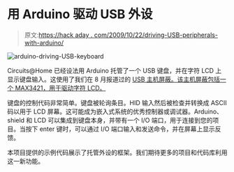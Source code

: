 # 用 Arduino 驱动 USB 外设

> 原文:[https://hack aday . com/2009/10/22/driving-USB-peripherals-with-arduino/](https://hackaday.com/2009/10/22/driving-usb-peripherals-with-arduino/)

![arduino-driving-USB-keyboard](../Images/4ec1f984017d71f2a81312cc2e9ebc0c.png "arduino-driving-USB-keyboard")

Circuits@Home 已经设法用 Arduino 托管了一个 USB 键盘，并在字符 LCD 上显示键盘输入。这使用了我们在 8 月报道过的 [USB 主机屏蔽。该主机屏蔽包括一个 MAX3421，用于驱动字符 LCD。](http://hackaday.com/2009/08/21/arduino-usb-host-shield/)

键盘的控制代码非常简单。键盘被轮询条目。HID 输入然后被检查并转换成 ASCII 码以用于 LCD 屏幕。这可能成为嵌入式系统的优秀控制器或调试器。Arduino、shield 和 LCD 可以集成到键盘本身，并带有一个 I/O 端口，用于连接到您的项目。当按下 enter 键时，可以通过 I/O 端口输入和发送命令，并在屏幕上显示反馈。

本项目提供的示例代码展示了托管外设的框架。我们期待更多的项目和代码库利用这一新功能。